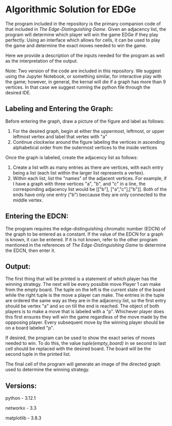 # Algorithmic Solution for EDGe
The program included in the repository is the primary companion code of that included in _The Edge-Distinguishing Game_. Given an adjacency list, the program will determine which player will win the game EDGe if they play perfectly. Using an interface which allows for cells, it can be used to play the game and determine the exact moves needed to win the game. 

Here we provide a description of the inputs needed for the program as well as the interpretation of the output. 

Note: Two version of the code are included in this repository. We suggest using the Jupyter Notebook, or something similar, for interactive play with the game; however, in general, the kernal will die if a graph has more than 9 vertices. In that case we suggest running the python file through the desired IDE.

Labeling and Entering the Graph:
-------------------------------
Before entering the graph, draw a picture of the figure and label as follows:
1. For the desired graph, begin at either the uppermost, leftmost, or upper leftmost vertex and label that vertex with "a"
2. Continue _clockwise_ around the figure labeling the vertices in ascending alphabetical order from the outermost vertices to the inside vertices

Once the graph is labeled, create the adjacency list as follows:
1. Create a list with as many entries as there are vertices, with each entry being a list (each list within the larger list represents a vertex).
2. Within each list, list the "names" of the adjacent vertices. For example, if I have a graph with three vertices "a", "b", and "c" in a line, the corresponding adjacency list would be [["b"], ["a","c"],["b"]]. Both of the ends have only one entry ("b") beccause they are only connected to the middle vertex.

Entering the EDCN:
-----------------
The program requires the edge-distinguishing chromatic number (EDCN) of the graph to be entered as a constant. If the value of the EDCN for a graph is known, it can be entered. If it is not known, refer to the other program mentioned in the references of _The Edge-Distinguishing Game_ to determine the EDCN, then enter it. 

Output:
------
The first thing that will be printed is a statement of which player has the winning strategy. The next will be every possible move Player 1 can make from the empty board. The tuple on the left is the current state of the board while the right tuple is the move a player can make. The entries in the tuple are ordered the same way as they are in the adjacency list, so the first entry should be vertex "a" and so on till the end is reached. The object of both players is to make a move that is labeled with a "p". Whichever player does this first ensures they will win the game regardless of the move made by the oppposing player. Every subsequent move by the winning player should be on a board labeled "p".  

If desired, the program can be used to show the exact series of moves needed to win. To do this, the value _tuple(empty_board)_ in se second to last cell should be replaced with the desired board. The board will be the second tuple in the printed list. 

The final cell of the program will generate an image of the directed graph used to determine the winning strategy. 

Versions:
--------
python - 3.12.1

networkx - 3.3

matplotlib - 3.8.3
